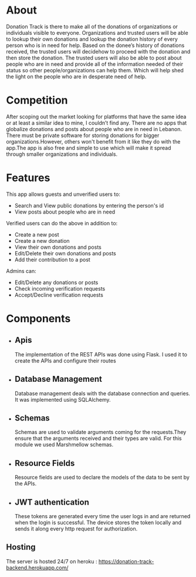 # About

Donation Track is there to make all of the donations of organizations or individuals visible to everyone. Organizations and trusted users will be able to lookup their own donations and lookup the donation history of every person who is in need for help.
Based on the donee’s history of donations received, the trusted users will decidehow to proceed with the donation and then store the donation. The trusted users will also be able to post about people who are in need and provide all of the information needed of their status so other people/organizations can help them. Which will help shed the light on the people who are in desperate need of help.

# Competition

After scoping out the market looking for platforms that have the same idea or at least a similar idea to mine, I couldn’t find any. There are no apps that globalize donations and posts about people who are in need in Lebanon. There must be private software for storing donations for bigger organizations.However, others won't benefit from it like they do with the app.The app is also free and simple to use which will make it spread through smaller organizations and individuals.

# Features

This app allows guests and unverified users to:

- Search and View public donations by entering the person's id
- View posts about people who are in need

Verified users can do the above in addition to:
 
 - Create a new post
 - Create a new donation
 - View their own donations and posts
 - Edit/Delete their own donations and posts
 - Add their contribution to a post 

Admins can:

- Edit/Delete any donations or posts
- Check incoming verification requests
- Accept/Decline verification requests

# Components

- ## Apis

  The implementation of the REST APIs was done using Flask. I used it to create the APIs and configure their routes

- ## Database Management

  Database management deals with the database connection and queries. It was implemented using SQLAlchemy. 


- ## Schemas
    
    Schemas are used to validate arguments coming for the requests.They ensure that the arguments received and their types are valid. For this module we used Marshmellow schemas. 

- ## Resource Fields
    Resource fields are used to declare the models of the data to be sent by the APIs.

- ## JWT authentication

    These tokens are generated every time the user logs in and are returned when the login is successful. The device stores the token locally and sends it along every http request for authorization.  

## Hosting 

The server is hosted 24/7 on heroku : https://donation-track-backend.herokuapp.com/
